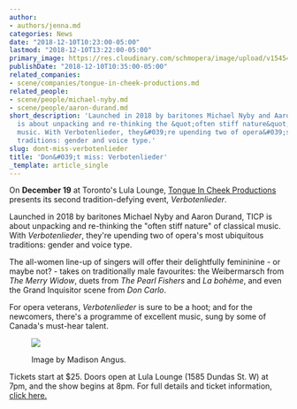 ```yaml
---
author:
- authors/jenna.md
categories: News
date: "2018-12-10T10:23:00-05:00"
lastmod: "2018-12-10T13:22:00-05:00"
primary_image: https://res.cloudinary.com/schmopera/image/upload/v1545409169/media/webhook-uploads/1544456053067/sqVerbotenliederposter.jpg.jpg
publishDate: "2018-12-10T10:35:00-05:00"
related_companies:
- scene/companies/tongue-in-cheek-productions.md
related_people:
- scene/people/michael-nyby.md
- scene/people/aaron-durand.md
short_description: 'Launched in 2018 by baritones Michael Nyby and Aaron Durand, TICP
  is about unpacking and re-thinking the &quot;often stiff nature&quot; of classical
  music. With Verbotenlieder, they&#039;re upending two of opera&#039;s most ubiquitous
  traditions: gender and voice type.'
slug: dont-miss-verbotenlieder
title: 'Don&#039;t miss: Verbotenlieder'
_template: article_single
---
```


On **December 19** at Toronto's Lula Lounge, [Tongue In Cheek Productions](/scene/companies/tongue-in-cheek-productions/) presents its second tradition-defying event, *Verbotenlieder*.

Launched in 2018 by baritones Michael Nyby and Aaron Durand, TICP is about unpacking and re-thinking the "often stiff nature" of classical music. With *Verbotenlieder*, they're upending two of opera's most ubiquitous traditions: gender and voice type.

The all-women line-up of singers will offer their delightfully femininine - or maybe not? - takes on traditionally male favourites: the Weibermarsch from *The Merry Widow*, duets from *The Pearl Fishers* and *La bohème*, and even the Grand Inquisitor scene from *Don Carlo*.

For opera veterans, *Verbotenlieder* is sure to be a hoot; and for the newcomers, there's a programme of excellent music, sung by some of Canada's must-hear talent.

<figure data-type="image">

![](https://res.cloudinary.com/schmopera/image/upload/v1545409169/media/webhook-uploads/1544456092364/Verbotenliederposter.jpg.jpg)

<figcaption>Image by Madison Angus.</figcaption>
</figure>

Tickets start at $25. Doors open at Lula Lounge (1585 Dundas St. W) at 7pm, and the show begins at 8pm. For full details and ticket information, [click here.](https://www.tongueincheekproductions.com/events/2018/12/19/verbotenlieder)

